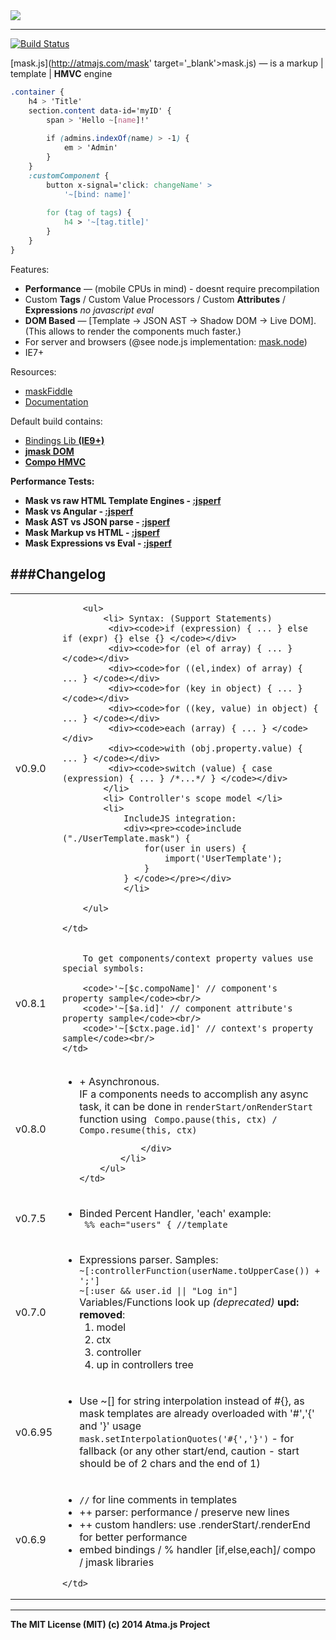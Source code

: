 <div style='text-align: middle;'>
    <img src='http://atmajs.com/images/logos/mask.png' />
    </div>

----

[![Build Status](https://travis-ci.org/atmajs/MaskJS.png?branch=master)](https://travis-ci.org/atmajs/MaskJS)

[mask.js](http://atmajs.com/mask' target='_blank'>mask.js) — is a markup | template | **HMVC** engine

```css
.container {
	h4 > 'Title'
	section.content data-id='myID' {
		span > 'Hello ~[name]!'
		
		if (admins.indexOf(name) > -1) {
			em > 'Admin'
		}
	}
	:customComponent {
        button x-signal='click: changeName' >
		    '~[bind: name]'
			
		for (tag of tags) {
			h4 > '~[tag.title]'
		}
    }
}
```

Features:

- **Performance** — (mobile CPUs in mind) - doesnt require precompilation
- Custom **Tags** / Custom Value Processors / Custom **Attributes** / **Expressions** _no javascript eval_
- **DOM Based** — [Template &rarr; JSON AST &rarr; Shadow DOM &rarr; Live DOM]. (This allows to render the components much faster.)
- For server and browsers (@see node.js implementation: [mask.node](https://github.com/atmajs/mask-node))
- IE7+

Resources:

- [maskFiddle](http://atmajs.com/mask-try)
- [Documentation](http://atmajs.com/mask)

Default build contains:

- [Bindings Lib <b>(IE9+)](https://github.com/atmajs/mask-binding)
- [jmask DOM](https://github.com/atmajs/mask-j)
- [Compo HMVC](https://github.com/atmajs/mask-compo)
    

Performance Tests:

- Mask vs raw HTML Template Engines - [:jsperf](http://jsperf.com/dom-vs-innerhtml-based-templating/711)
- Mask vs Angular - [:jsperf](http://jsperf.com/mask-vs-angular/6)
- Mask AST vs JSON parse - [:jsperf](http://jsperf.com/maskjs-vs-json/11)
- Mask Markup vs HTML - [:jsperf](http://jsperf.com/mask-vs-contextual-fragment/8)
- Mask Expressions vs Eval - [:jsperf](http://jsperf.com/mask-expression-vs-function-vs-eval/2)
	
 


###Changelog
------------
<table>


<tr>
	<td>v0.9.0</td>
	<td>
		
		<ul>
			<li> Syntax: (Support Statements)
			 <div><code>if (expression) { ... } else if (expr) {} else {} </code></div>
			 <div><code>for (el of array) { ... } </code></div>
			 <div><code>for ((el,index) of array) { ... } </code></div>
			 <div><code>for (key in object) { ... } </code></div>
			 <div><code>for ((key, value) in object) { ... } </code></div>
			 <div><code>each (array) { ... } </code></div>
			 <div><code>with (obj.property.value) { ... } </code></div>
			 <div><code>switch (value) { case (expression) { ... } /*...*/ } </code></div>
			</li>
			<li> Controller's scope model </li>
			<li>
				IncludeJS integration:
				<div><pre><code>include ("./UserTemplate.mask") { 
					for(user in users) {
						import('UserTemplate');
					}
				} </code></pre></div>
				</li>
			 
		</ul>
		
	</td>
</tr>

<tr>
	<td>v0.8.1</td>
	<td>
		
		To get components/context property values use special symbols:
		
		<code>'~[$c.compoName]' // component's property sample</code><br/>
		<code>'~[$a.id]' // component attribute's property sample</code><br/>
		<code>'~[$ctx.page.id]' // context's property sample</code><br/>
	</td>
</tr>

<tr>
	<td>v0.8.0</td>
	<td>
		<ul>
			<li>
				+ Asynchronous.
				<div>
					IF a components needs to accomplish any async task, it can be done in
					<code>renderStart/onRenderStart</code> function using
					<code> Compo.pause(this, ctx) / Compo.resume(this, ctx) </code>
					
				</div>
			</li>
		</ul>
	</td>
</tr>

<tr>
	<td>v0.7.5</td>
	<td>
		<ul>
			<li>
				Binded Percent Handler, 'each' example:
				<div><code> %% each="users" { //template </code></div>
			</li>
		</ul>
	</td>
</tr>

<tr>
	<td>v0.7.0</td>
	<td>
		<ul>
			<li>
				Expressions parser. Samples:
				<div><code>~[:controllerFunction(userName.toUpperCase()) + ';']</code></div>
				<div><code>~[:user && user.id || "Log in"]</code></div>
				Variables/Functions look up <i>(deprecated)</i> <b>upd: removed</b>:
				<ol>
				 <li> model </li>
				 <li> ctx </li>
				 <li> controller </li>
				 <li> up in controllers tree </li>
				</ol>
			</li>
		</ul>
	</td>
</tr>

<tr>
	<td>v0.6.95</td>
	<td>
		<ul>
			<li>
				Use ~[] for string interpolation instead of #{}, as mask templates are already overloaded with '#','{' and '}' usage
				<div><code>mask.setInterpolationQuotes('#{','}')</code> - for fallback (or any other start/end, caution - start
				should be of 2 chars and the end of 1)</div>
			</li>
		</ul>
	</td>
</tr>

<tr>
	<td>v0.6.9</td>
	<td>
		<ul>
			<li><code>//</code> for line comments in templates</li>
			<li>++ parser: performance / preserve new lines</li>
			<li>++ custom handlers: use .renderStart/.renderEnd for better performance</li>
			<li>embed bindings / % handler [if,else,each]/ compo / jmask libraries</li>
		</ul>

	</td>
</tr>

</table>

----
The MIT License (MIT)
(c) 2014 Atma.js Project
